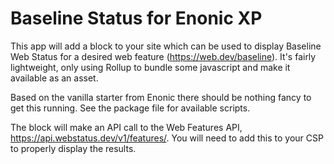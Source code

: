 # Baseline Status for Enonic XP

This app will add a block to your site which can be used to display Baseline Web Status for a desired web feature (https://web.dev/baseline). It's fairly lightweight, only using Rollup to bundle some javascript and make it available as an asset.

Based on the vanilla starter from Enonic there should be nothing fancy to get this running. See the package file for available scripts.

The block will make an API call to the Web Features API, https://api.webstatus.dev/v1/features/. You will need to add this to your CSP to properly display the results.
